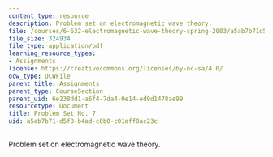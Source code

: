```yaml
---
content_type: resource
description: Problem set on electromagnetic wave theory.
file: /courses/6-632-electromagnetic-wave-theory-spring-2003/a5ab7b71d5f8b4adc0b0c01aff0ac23c_ps7.pdf
file_size: 324934
file_type: application/pdf
learning_resource_types:
- Assignments
license: https://creativecommons.org/licenses/by-nc-sa/4.0/
ocw_type: OCWFile
parent_title: Assignments
parent_type: CourseSection
parent_uid: 6e238dd1-a6f4-7da4-0e14-ed9d1478ae99
resourcetype: Document
title: Problem Set No. 7
uid: a5ab7b71-d5f8-b4ad-c0b0-c01aff0ac23c
---
```

Problem set on electromagnetic wave theory.
